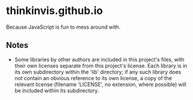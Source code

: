 # thinkinvis.github.io
Because JavaScript is fun to mess around with.
## Notes
- Some libraries by other authors are included in this project's files, with their own licenses separate from this project's license. Each library is in its own subdirectory within the 'lib' directory; if any such library does not contain an obvious reference to its own license, a copy of the relevant license (filename 'LICENSE', no extension, where possible) will be included within its subdirectory.
